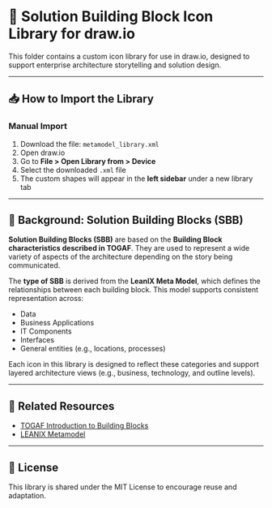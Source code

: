 # 🧩 Solution Building Block Icon Library for draw.io

This folder contains a custom icon library for use in draw.io, designed to support enterprise architecture storytelling and solution design.

---

## 📥 How to Import the Library

### Manual Import
1. Download the file: `metamodel_library.xml`
2. Open draw.io
3. Go to **File > Open Library from > Device**
4. Select the downloaded `.xml` file
5. The custom shapes will appear in the **left sidebar** under a new library tab

---

## 🧠 Background: Solution Building Blocks (SBB)

**Solution Building Blocks (SBB)** are based on the **Building Block characteristics described in TOGAF**. They are used to represent a wide variety of aspects of the architecture depending on the story being communicated.

The **type of SBB** is derived from the **LeanIX Meta Model**, which defines the relationships between each building block. This model supports consistent representation across:

- Data
- Business Applications
- IT Components
- Interfaces
- General entities (e.g., locations, processes)

Each icon in this library is designed to reflect these categories and support layered architecture views (e.g., business, technology, and outline levels).

---

## 🔗 Related Resources
- [TOGAF Introduction to Building Blocks](https://www.opengroup.org/architecture/togaf7-doc/arch/p4/bbs/bbs_intro.htm)
- [LEANIX Metamodel](https://help.sap.com/docs/leanix/ea/meta-model?locale=en-US)

---

## 📄 License
This library is shared under the MIT License to encourage reuse and adaptation.
